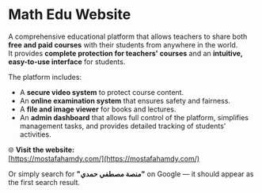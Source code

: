 # Math Edu Website

A comprehensive educational platform that allows teachers to share both **free and paid courses** with their students from anywhere in the world.  
It provides **complete protection for teachers' courses** and an **intuitive, easy-to-use interface** for students.  

The platform includes:
- A **secure video system** to protect course content.  
- An **online examination system** that ensures safety and fairness.  
- A **file and image viewer** for books and lectures.  
- An **admin dashboard** that allows full control of the platform, simplifies management tasks, and provides detailed tracking of students' activities.

🌐 **Visit the website:**  
[https://mostafahamdy.com/](https://mostafahamdy.com/)

Or simply search for **"منصة مصطفي حمدي"** on Google — it should appear as the first search result.